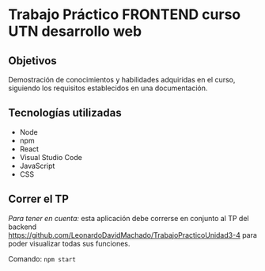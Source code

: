 # Trabajo Práctico FRONTEND curso UTN desarrollo web

## Objetivos

Demostración de conocimientos y habilidades adquiridas en el curso, siguiendo los requisitos establecidos en una documentación.

## Tecnologías utilizadas
* Node
* npm
* React
* Visual Studio Code
* JavaScript
* CSS

## Correr el TP

_Para tener en cuenta:_ esta aplicación debe correrse en conjunto al TP del backend https://github.com/LeonardoDavidMachado/TrabajoPracticoUnidad3-4 para poder visualizar todas sus funciones.

Comando: `npm start`

